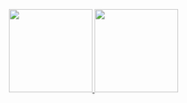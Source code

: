 <div align="center">
  <a href="https://github.com/ArthurKaJL">
  <img height="150em" src="https://github-readme-stats.vercel.app/api?username=ArthurKaJL&show_icons=true&theme=merko&include_all_commits=true&count_private=true"/>
  <img height="150em" src="https://github-readme-stats.vercel.app/api/top-langs/?username=ArthurKaJL&layout=compact&langs_count=7&theme=merko"/>
</div>
